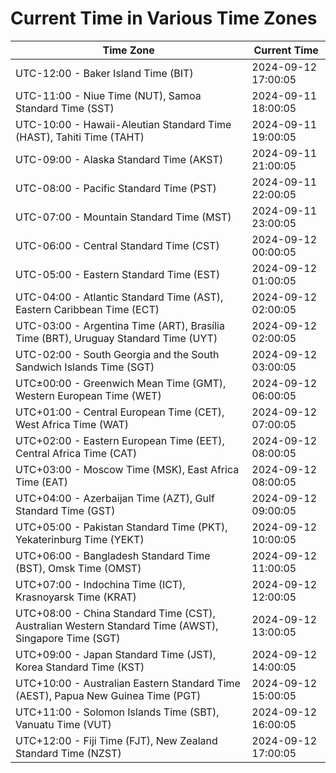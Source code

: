 # Current Time in Various Time Zones

| Time Zone | Current Time |
|-----------|--------------|
| UTC-12:00 - Baker Island Time (BIT) | 2024-09-12 17:00:05 |
| UTC-11:00 - Niue Time (NUT), Samoa Standard Time (SST) | 2024-09-11 18:00:05 |
| UTC-10:00 - Hawaii-Aleutian Standard Time (HAST), Tahiti Time (TAHT) | 2024-09-11 19:00:05 |
| UTC-09:00 - Alaska Standard Time (AKST) | 2024-09-11 21:00:05 |
| UTC-08:00 - Pacific Standard Time (PST) | 2024-09-11 22:00:05 |
| UTC-07:00 - Mountain Standard Time (MST) | 2024-09-11 23:00:05 |
| UTC-06:00 - Central Standard Time (CST) | 2024-09-12 00:00:05 |
| UTC-05:00 - Eastern Standard Time (EST) | 2024-09-12 01:00:05 |
| UTC-04:00 - Atlantic Standard Time (AST), Eastern Caribbean Time (ECT) | 2024-09-12 02:00:05 |
| UTC-03:00 - Argentina Time (ART), Brasília Time (BRT), Uruguay Standard Time (UYT) | 2024-09-12 02:00:05 |
| UTC-02:00 - South Georgia and the South Sandwich Islands Time (SGT) | 2024-09-12 03:00:05 |
| UTC±00:00 - Greenwich Mean Time (GMT), Western European Time (WET) | 2024-09-12 06:00:05 |
| UTC+01:00 - Central European Time (CET), West Africa Time (WAT) | 2024-09-12 07:00:05 |
| UTC+02:00 - Eastern European Time (EET), Central Africa Time (CAT) | 2024-09-12 08:00:05 |
| UTC+03:00 - Moscow Time (MSK), East Africa Time (EAT) | 2024-09-12 08:00:05 |
| UTC+04:00 - Azerbaijan Time (AZT), Gulf Standard Time (GST) | 2024-09-12 09:00:05 |
| UTC+05:00 - Pakistan Standard Time (PKT), Yekaterinburg Time (YEKT) | 2024-09-12 10:00:05 |
| UTC+06:00 - Bangladesh Standard Time (BST), Omsk Time (OMST) | 2024-09-12 11:00:05 |
| UTC+07:00 - Indochina Time (ICT), Krasnoyarsk Time (KRAT) | 2024-09-12 12:00:05 |
| UTC+08:00 - China Standard Time (CST), Australian Western Standard Time (AWST), Singapore Time (SGT) | 2024-09-12 13:00:05 |
| UTC+09:00 - Japan Standard Time (JST), Korea Standard Time (KST) | 2024-09-12 14:00:05 |
| UTC+10:00 - Australian Eastern Standard Time (AEST), Papua New Guinea Time (PGT) | 2024-09-12 15:00:05 |
| UTC+11:00 - Solomon Islands Time (SBT), Vanuatu Time (VUT) | 2024-09-12 16:00:05 |
| UTC+12:00 - Fiji Time (FJT), New Zealand Standard Time (NZST) | 2024-09-12 17:00:05 |
